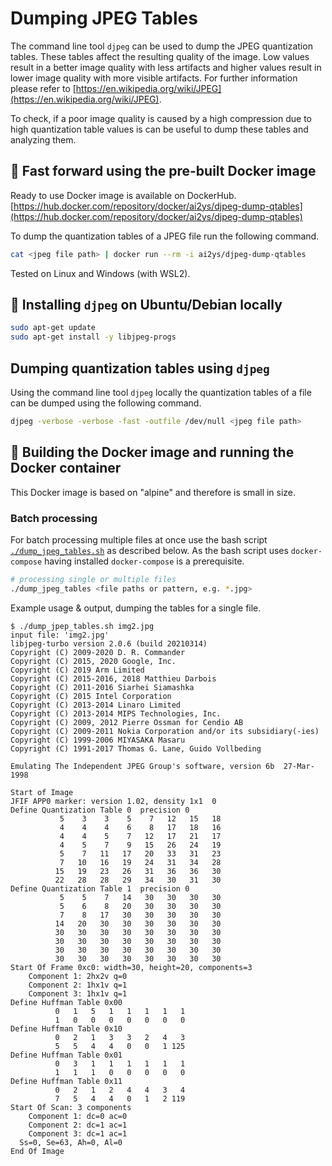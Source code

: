 # Dumping JPEG Tables
The command line tool `djpeg` can be used to dump the JPEG quantization tables. These tables affect the resulting quality of the image. Low values result in a better image quality with less artifacts and higher values result in lower image quality with more visible artifacts. For further information please refer to [https://en.wikipedia.org/wiki/JPEG](https://en.wikipedia.org/wiki/JPEG).

To check, if a poor image quality is caused by a high compression due to high quantization table values is can be useful to dump these tables and analyzing them.

## 🐳 Fast forward using the pre-built Docker image
Ready to use Docker image is available on DockerHub.
[https://hub.docker.com/repository/docker/ai2ys/djpeg-dump-qtables](https://hub.docker.com/repository/docker/ai2ys/djpeg-dump-qtables)

To dump the quantization tables of a JPEG file run the following command.
```bash
cat <jpeg file path> | docker run --rm -i ai2ys/djpeg-dump-qtables
```

Tested on Linux and Windows (with WSL2).

## 🐧 Installing `djpeg` on Ubuntu/Debian locally
```bash
sudo apt-get update
sudo apt-get install -y libjpeg-progs
```

## Dumping quantization tables using `djpeg`
Using the command line tool `djpeg` locally the quantization tables of a file can be dumped using the following command.
```bash
djpeg -verbose -verbose -fast -outfile /dev/null <jpeg file path>
```

## 🐳 Building the Docker image and running the Docker container
This Docker image is based on "alpine" and therefore is small in size.

### Batch processing
For batch processing multiple files at once use the bash script [`./dump_jpeg_tables.sh`](./dump_jpeg_tables.sh) as described below. As the bash script uses `docker-compose` having installed `docker-compose` is a prerequisite.

```bash
# processing single or multiple files
./dump_jpeg_tables <file paths or pattern, e.g. *.jpg>
```

Example usage & output, dumping the tables for a single file.
```
$ ./dump_jpep_tables.sh img2.jpg
input file: 'img2.jpg'
libjpeg-turbo version 2.0.6 (build 20210314)
Copyright (C) 2009-2020 D. R. Commander
Copyright (C) 2015, 2020 Google, Inc.
Copyright (C) 2019 Arm Limited
Copyright (C) 2015-2016, 2018 Matthieu Darbois
Copyright (C) 2011-2016 Siarhei Siamashka
Copyright (C) 2015 Intel Corporation
Copyright (C) 2013-2014 Linaro Limited
Copyright (C) 2013-2014 MIPS Technologies, Inc.
Copyright (C) 2009, 2012 Pierre Ossman for Cendio AB
Copyright (C) 2009-2011 Nokia Corporation and/or its subsidiary(-ies)
Copyright (C) 1999-2006 MIYASAKA Masaru
Copyright (C) 1991-2017 Thomas G. Lane, Guido Vollbeding

Emulating The Independent JPEG Group's software, version 6b  27-Mar-1998

Start of Image
JFIF APP0 marker: version 1.02, density 1x1  0
Define Quantization Table 0  precision 0
           5    3    3    5    7   12   15   18
           4    4    4    6    8   17   18   16
           4    4    5    7   12   17   21   17
           4    5    7    9   15   26   24   19
           5    7   11   17   20   33   31   23
           7   10   16   19   24   31   34   28
          15   19   23   26   31   36   36   30
          22   28   28   29   34   30   31   30
Define Quantization Table 1  precision 0
           5    5    7   14   30   30   30   30
           5    6    8   20   30   30   30   30
           7    8   17   30   30   30   30   30
          14   20   30   30   30   30   30   30
          30   30   30   30   30   30   30   30
          30   30   30   30   30   30   30   30
          30   30   30   30   30   30   30   30
          30   30   30   30   30   30   30   30
Start Of Frame 0xc0: width=30, height=20, components=3
    Component 1: 2hx2v q=0
    Component 2: 1hx1v q=1
    Component 3: 1hx1v q=1
Define Huffman Table 0x00
          0   1   5   1   1   1   1   1
          1   0   0   0   0   0   0   0
Define Huffman Table 0x10
          0   2   1   3   3   2   4   3
          5   5   4   4   0   0   1 125
Define Huffman Table 0x01
          0   3   1   1   1   1   1   1
          1   1   1   0   0   0   0   0
Define Huffman Table 0x11
          0   2   1   2   4   4   3   4
          7   5   4   4   0   1   2 119
Start Of Scan: 3 components
    Component 1: dc=0 ac=0
    Component 2: dc=1 ac=1
    Component 3: dc=1 ac=1
  Ss=0, Se=63, Ah=0, Al=0
End Of Image
```

